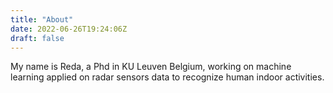 ```yaml
---
title: "About"
date: 2022-06-26T19:24:06Z
draft: false
---
```


My name is Reda, a Phd in KU Leuven Belgium, working on machine learning applied on radar sensors data to recognize human indoor activities.
